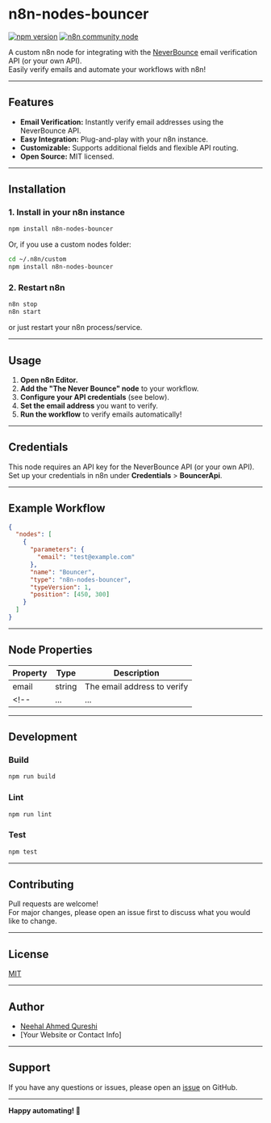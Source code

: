 # n8n-nodes-bouncer

[![npm version](https://img.shields.io/npm/v/n8n-nodes-bouncer.svg)](https://www.npmjs.com/package/n8n-nodes-bouncer)
[![n8n community node](https://img.shields.io/badge/n8n-community%20node-orange)](https://n8n.io/)

A custom n8n node for integrating with the [NeverBounce](https://neverbounce.com/) email verification API (or your own API).  
Easily verify emails and automate your workflows with n8n!

---

## Features

- **Email Verification:** Instantly verify email addresses using the NeverBounce API.
- **Easy Integration:** Plug-and-play with your n8n instance.
- **Customizable:** Supports additional fields and flexible API routing.
- **Open Source:** MIT licensed.

---

## Installation

### 1. Install in your n8n instance

```bash
npm install n8n-nodes-bouncer
```

Or, if you use a custom nodes folder:

```bash
cd ~/.n8n/custom
npm install n8n-nodes-bouncer
```

### 2. Restart n8n

```bash
n8n stop
n8n start
```
or just restart your n8n process/service.

---

## Usage

1. **Open n8n Editor.**
2. **Add the "The Never Bounce" node** to your workflow.
3. **Configure your API credentials** (see below).
4. **Set the email address** you want to verify.
5. **Run the workflow** to verify emails automatically!

---

## Credentials

This node requires an API key for the NeverBounce API (or your own API).  
Set up your credentials in n8n under **Credentials** > **BouncerApi**.

---

## Example Workflow

```json
{
  "nodes": [
    {
      "parameters": {
        "email": "test@example.com"
      },
      "name": "Bouncer",
      "type": "n8n-nodes-bouncer",
      "typeVersion": 1,
      "position": [450, 300]
    }
  ]
}
```

---

## Node Properties

| Property   | Type   | Description                       |
|------------|--------|-----------------------------------|
| email      | string | The email address to verify       |
<!-- | ...        | ...    | Add your other fields here        | -->

---

## Development

### Build

```bash
npm run build
```

### Lint

```bash
npm run lint
```

### Test

```bash
npm test
```

---

## Contributing

Pull requests are welcome!  
For major changes, please open an issue first to discuss what you would like to change.

---

## License

[MIT](LICENSE)

---

## Author

- [Neehal Ahmed Qureshi](https://github.com/NeehalAhmedQureshi)
- [Your Website or Contact Info]

---

## Support

If you have any questions or issues, please open an [issue](https://github.com/NeehalAhmedQureshi/n8n-nodes-bouncer/issues) on GitHub.

---

**Happy automating! 🚀**
